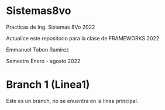 # Sistemas8vo
Practicas de Ing. Sistemas 8Vo 2022

Actualice este repositorio para la clase de FRAMEWORKS 2022

Emmanuel Tobon Ramirez 

Semestre Enero - agosto 2022

# Branch 1 (Linea1)
Este es un branch, no se enuentra en la linea principal.